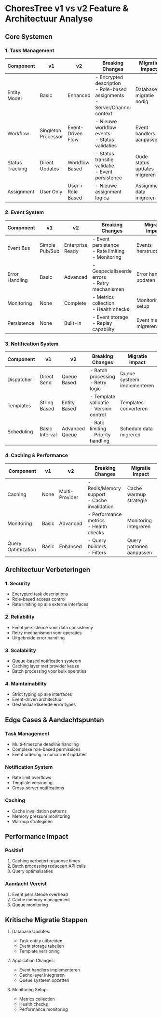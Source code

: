 # ChoresTree v1 vs v2 Feature & Architectuur Analyse

## Core Systemen

### 1. Task Management

| Component | v1 | v2 | Breaking Changes | Migratie Impact |
|-----------|----|----|-----------------|-----------------|
| Entity Model | Basic | Enhanced | - Encrypted description<br>- Role-based assignments<br>- Server/Channel context | Database migratie nodig |
| Workflow | Singleton Processor | Event-Driven Flow | - Nieuwe workflow events<br>- Status validaties | Event handlers aanpassen |
| Status Tracking | Direct Updates | Workflow Based | - Status transitie validatie<br>- Event persistence | Oude status updates migreren |
| Assignment | User Only | User + Role Based | - Nieuwe assignment logica | Assignment data migreren |

### 2. Event System

| Component | v1 | v2 | Breaking Changes | Migratie Impact |
|-----------|----|----|-----------------|-----------------|
| Event Bus | Simple Pub/Sub | Enterprise Ready | - Event persistence<br>- Rate limiting<br>- Monitoring | Events herstructureren |
| Error Handling | Basic | Advanced | - Gespecialiseerde errors<br>- Retry mechanismen | Error handling updaten |
| Monitoring | None | Complete | - Metrics collection<br>- Health checks | Monitoring setup |
| Persistence | None | Built-in | - Event storage<br>- Replay capability | Event history migreren |

### 3. Notification System

| Component | v1 | v2 | Breaking Changes | Migratie Impact |
|-----------|----|----|-----------------|-----------------|
| Dispatcher | Direct Send | Queue Based | - Batch processing<br>- Retry logic | Queue systeem implementeren |
| Templates | String Based | Entity Based | - Template validatie<br>- Version control | Templates converteren |
| Scheduling | Basic Interval | Advanced Queue | - Rate limiting<br>- Priority handling | Schedule data migreren |

### 4. Caching & Performance

| Component | v1 | v2 | Breaking Changes | Migratie Impact |
|-----------|----|----|-----------------|-----------------|
| Caching | None | Multi-Provider | - Redis/Memory support<br>- Cache invalidation | Cache warmup strategie |
| Monitoring | Basic | Advanced | - Performance metrics<br>- Health checks | Monitoring integreren |
| Query Optimization | Basic | Enhanced | - Query builders<br>- Filters | Query patronen aanpassen |

## Architectuur Verbeteringen

### 1. Security
- Encrypted task descriptions
- Role-based access control
- Rate limiting op alle externe interfaces

### 2. Reliability
- Event persistence voor data consistency
- Retry mechanismen voor operaties
- Uitgebreide error handling

### 3. Scalability
- Queue-based notification systeem
- Caching layer met provider keuze
- Batch processing voor bulk operaties

### 4. Maintainability
- Strict typing op alle interfaces
- Event-driven architectuur
- Gestandaardiseerde error types

## Edge Cases & Aandachtspunten

### Task Management
- Multi-timezone deadline handling
- Complexe role-based permissions
- Event ordering in concurrent updates

### Notification System
- Rate limit overflows
- Template versioning
- Cross-server notifications

### Caching
- Cache invalidation patterns
- Memory pressure monitoring
- Warmup strategieën

## Performance Impact

### Positief
1. Caching verbetert response times
2. Batch processing reduceert API calls
3. Query optimalisaties

### Aandacht Vereist
1. Event persistence overhead
2. Cache memory management
3. Queue monitoring

## Kritische Migratie Stappen

1. Database Updates:
   - Task entity uitbreiden
   - Event storage tabellen
   - Template versioning

2. Application Changes:
   - Event handlers implementeren 
   - Cache layer integreren
   - Queue systeem opzetten

3. Monitoring Setup:
   - Metrics collection
   - Health checks
   - Performance monitoring